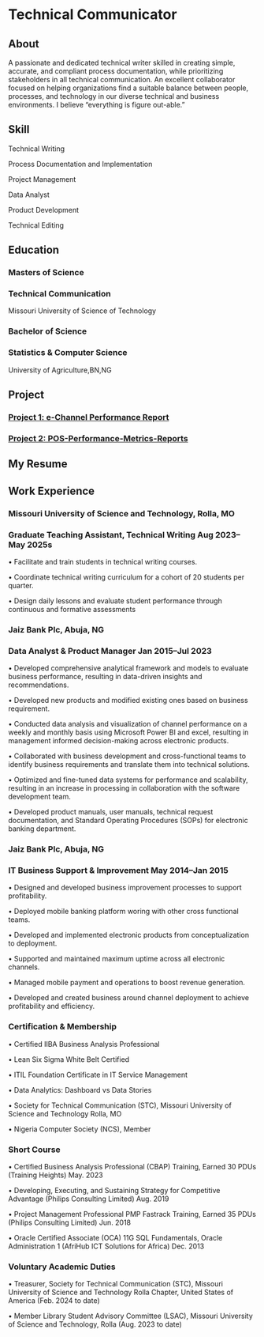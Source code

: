# Technical Communicator

## About

A passionate and dedicated technical writer skilled in creating simple, accurate, and compliant process documentation, while prioritizing stakeholders in all technical communication. An excellent collaborator focused on helping organizations find a suitable balance between people, processes, and technology in our diverse technical and business environments. I believe “everything is figure out-able.”

## Skill

Technical Writing

Process Documentation and Implementation

Project Management

Data Analyst

Product Development

Technical Editing

## Education

### Masters of Science

### Technical Communication

Missouri University of Science of Technology

### Bachelor of Science

### Statistics & Computer Science

University of Agriculture,BN,NG

## Project

### [Project 1: e-Channel Performance Report ](https://github.com/danielagbo44/Channels-Performance-Report-Dec-2022-and-Jan-2023.git)

### [Project 2: POS-Performance-Metrics-Reports ](https://github.com/danielagbo44/POS-Performance-Metrics-Reports.git)


## My Resume

## Work Experience

### Missouri University of Science and Technology, Rolla, MO

### Graduate Teaching Assistant, Technical Writing Aug 2023–May 2025s

• Facilitate and train students in technical writing courses.

• Coordinate technical writing curriculum for a cohort of 20 students per quarter.

• Design daily lessons and evaluate student performance through continuous and formative assessments

### Jaiz Bank Plc, Abuja, NG

### Data Analyst & Product Manager Jan 2015–Jul 2023

• Developed comprehensive analytical framework and models to evaluate business performance, resulting in data-driven insights and recommendations.

• Developed new products and modified existing ones based on business requirement.

• Conducted data analysis and visualization of channel performance on a weekly and monthly basis using Microsoft Power BI and excel, resulting in management informed decision-making across electronic products.

• Collaborated with business development and cross-functional teams to identify business requirements and translate them into technical solutions.

• Optimized and fine-tuned data systems for performance and scalability, resulting in an increase in processing in collaboration with the software development team.

• Developed product manuals, user manuals, technical request documentation, and Standard Operating Procedures (SOPs) for electronic banking department.

### Jaiz Bank Plc, Abuja, NG

### IT Business Support & Improvement May 2014–Jan 2015

• Designed and developed business improvement processes to support profitability.

• Deployed mobile banking platform woring with other cross functional teams.

• Developed and implemented electronic products from conceptualization to deployment.

• Supported and maintained maximum uptime across all electronic channels.

• Managed mobile payment and operations to boost revenue generation.

• Developed and created business around channel deployment to achieve profitability and efficiency.

### Certification & Membership

• Certified IIBA Business Analysis Professional

• Lean Six Sigma White Belt Certified

• ITIL Foundation Certificate in IT Service Management

• Data Analytics: Dashboard vs Data Stories

• Society for Technical Communication (STC), Missouri University of Science and Technology Rolla, MO

• Nigeria Computer Society (NCS), Member

### Short Course

• Certified Business Analysis Professional (CBAP) Training, Earned 30 PDUs (Training Heights) May. 2023

• Developing, Executing, and Sustaining Strategy for Competitive Advantage (Philips Consulting Limited) Aug. 2019

• Project Management Professional PMP Fastrack Training, Earned 35 PDUs (Philips Consulting Limited) Jun. 2018

• Oracle Certified Associate (OCA) 11G SQL Fundamentals, Oracle Administration 1 (AfriHub ICT Solutions for Africa) Dec. 2013

### Voluntary Academic Duties

• Treasurer, Society for Technical Communication (STC), Missouri University of Science and Technology Rolla Chapter, United States of America (Feb. 2024 to date)

• Member Library Student Advisory Committee (LSAC), Missouri University of Science and Technology, Rolla (Aug. 2023 to date)
